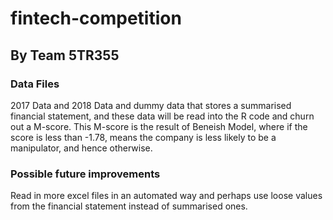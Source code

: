 # fintech-competition
## By Team 5TR355
### Data Files
2017 Data and 2018 Data and dummy data that stores a summarised financial statement, and these data will be read into the R code and churn out a M-score. 
This M-score is the result of Beneish Model, where if the score is less than -1.78, means the company is less likely to be a manipulator, and hence otherwise.

### Possible future improvements
Read in more excel files in an automated way and perhaps use loose values from the financial statement instead of summarised ones.
